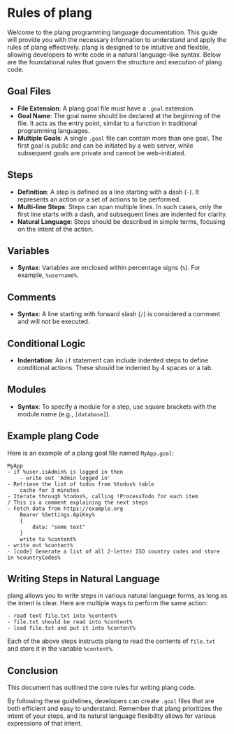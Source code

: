 # Rules of plang

Welcome to the plang programming language documentation. This guide will provide you with the necessary information to understand and apply the rules of plang effectively. plang is designed to be intuitive and flexible, allowing developers to write code in a natural language-like syntax. Below are the foundational rules that govern the structure and execution of plang code.

## Goal Files

- **File Extension**: A plang goal file must have a `.goal` extension.
- **Goal Name**: The goal name should be declared at the beginning of the file. It acts as the entry point, similar to a function in traditional programming languages.
- **Multiple Goals**: A single `.goal` file can contain more than one goal. The first goal is public and can be initiated by a web server, while subsequent goals are private and cannot be web-initiated.

## Steps

- **Definition**: A step is defined as a line starting with a dash (`-`). It represents an action or a set of actions to be performed.
- **Multi-line Steps**: Steps can span multiple lines. In such cases, only the first line starts with a dash, and subsequent lines are indented for clarity.
- **Natural Language**: Steps should be described in simple terms, focusing on the intent of the action.

## Variables

- **Syntax**: Variables are enclosed within percentage signs (`%`). For example, `%username%`.

## Comments

- **Syntax**: A line starting with forward slash (`/`) is considered a comment and will not be executed.

## Conditional Logic

- **Indentation**: An `if` statement can include indented steps to define conditional actions. These should be indented by 4 spaces or a tab.

## Modules

- **Syntax**: To specify a module for a step, use square brackets with the module name (e.g., `[database]`).

## Example plang Code

Here is an example of a plang goal file named `MyApp.goal`:

```plang
MyApp
- if %user.isAdmin% is logged in then
    - write out 'Admin logged in'
- Retrieve the list of todos from %todos% table
    cache for 3 minutes
- Iterate through %todos%, calling !ProcessTodo for each item
/ This is a comment explaining the next steps
- Fetch data from https://example.org
    Bearer %Settings.ApiKey%
    {
        data: "some text"
    }
    write to %content%
- write out %content%
- [code] Generate a list of all 2-letter ISO country codes and store in %countryCodes%
```

## Writing Steps in Natural Language

plang allows you to write steps in various natural language forms, as long as the intent is clear. Here are multiple ways to perform the same action:

```plang
- read text file.txt into %content%
- file.txt should be read into %content%
- load file.txt and put it into %content%
```

Each of the above steps instructs plang to read the contents of `file.txt` and store it in the variable `%content%`.

## Conclusion

This document has outlined the core rules for writing plang code. 

By following these guidelines, developers can create `.goal` files that are both efficient and easy to understand. Remember that plang prioritizes the intent of your steps, and its natural language flexibility allows for various expressions of that intent.